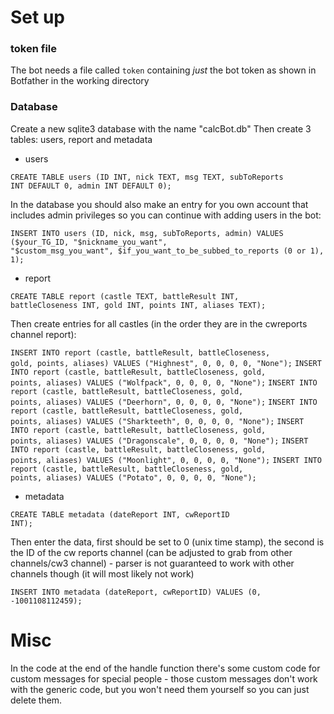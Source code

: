 # Set up

### token file

The bot needs a file called <code>token</code> containing *just* the bot token as shown in Botfather in the working directory

### Database

Create a new sqlite3 database with the name "calcBot.db"
Then create 3 tables: users, report and metadata

* users

<code>CREATE TABLE users (ID INT, nick TEXT, msg TEXT, subToReports INT DEFAULT 0, admin INT DEFAULT 0);</code>

In the database you should also make an entry for you own account that includes admin privileges so you can continue with adding users in the bot:

<code>INSERT INTO users (ID, nick, msg, subToReports, admin) VALUES ($your_TG_ID, "$nickname_you_want", "$custom_msg_you_want", $if_you_want_to_be_subbed_to_reports (0 or 1), 1);</code>

* report

<code>CREATE TABLE report (castle TEXT, battleResult INT, battleCloseness INT, gold INT, points INT, aliases TEXT);</code>

Then create entries for all castles (in the order they are in the cwreports channel report):

<code>INSERT INTO report (castle, battleResult, battleCloseness, gold, points, aliases) VALUES ("Highnest", 0, 0, 0, 0, "None");</code>
<code>INSERT INTO report (castle, battleResult, battleCloseness, gold, points, aliases) VALUES ("Wolfpack", 0, 0, 0, 0, "None");</code>
<code>INSERT INTO report (castle, battleResult, battleCloseness, gold, points, aliases) VALUES ("Deerhorn", 0, 0, 0, 0, "None");</code>
<code>INSERT INTO report (castle, battleResult, battleCloseness, gold, points, aliases) VALUES ("Sharkteeth", 0, 0, 0, 0, "None");</code>
<code>INSERT INTO report (castle, battleResult, battleCloseness, gold, points, aliases) VALUES ("Dragonscale", 0, 0, 0, 0, "None");</code>
<code>INSERT INTO report (castle, battleResult, battleCloseness, gold, points, aliases) VALUES ("Moonlight", 0, 0, 0, 0, "None");</code>
<code>INSERT INTO report (castle, battleResult, battleCloseness, gold, points, aliases) VALUES ("Potato", 0, 0, 0, 0, "None");</code>

* metadata 

<code>CREATE TABLE metadata (dateReport INT, cwReportID INT);</code>

Then enter the data, first should be set to 0 (unix time stamp), the second is the ID of the cw reports channel (can be adjusted to grab from other channels/cw3 channel) - parser is not guaranteed to work with other channels though (it will most likely not work)

<code>INSERT INTO metadata (dateReport, cwReportID) VALUES (0, -1001108112459);</code>

# Misc

In the code at the end of the handle function there's some custom code for custom messages for special people - those custom messages don't work with the generic code, but you won't need them yourself so you can just delete them.

